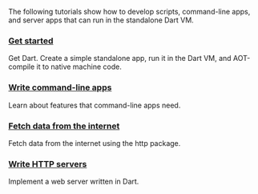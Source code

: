 The following tutorials show how to develop scripts, command-line apps,
and server apps that can run in the standalone Dart VM.

<div class="card-grid card-col2">
  <div class="card">
    <h3 class="no_toc"><a href="/tutorials/server/get-started">Get started</a></h3>
    <p>Get Dart. Create a simple standalone app, run it in the Dart VM,
    and AOT-compile it to native machine code.</p>
  </div>
  <div class="card">
    <h3 class="no_toc"><a href="/tutorials/server/cmdline">Write command-line apps</a></h3>
    <p>Learn about features that command-line apps need.</p>
  </div>
  <div class="card">
    <h3 class="no_toc"><a href="/tutorials/server/fetch-data">Fetch data from the internet</a></h3>
    <p>Fetch data from the internet using the http package.</p>
  </div>
  <div class="card">
    <h3 class="no_toc"><a href="/tutorials/server/httpserver">Write HTTP servers</a></h3>
    <p>Implement a web server written in Dart.</p>
  </div>
</div>
